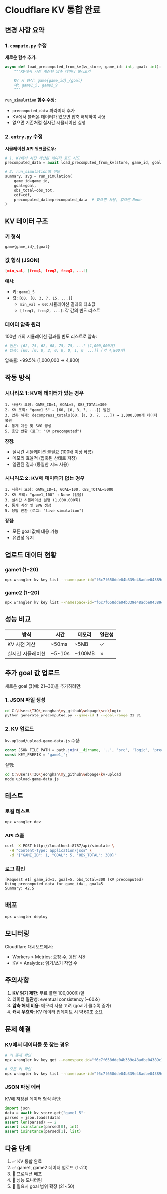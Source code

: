 # Cloudflare KV 통합 완료

## 변경 사항 요약

### 1. `compute.py` 수정

**새로운 함수 추가:**

```python
async def load_precomputed_from_kv(kv_store, game_id: int, goal: int):
    """KV에서 사전 계산된 압축 데이터 불러오기

    KV 키 형식: game{game_id}_{goal}
    예: game1_5, game2_9
    """
```

**`run_simulation` 함수 수정:**
- `precomputed_data` 파라미터 추가
- KV에서 불러온 데이터가 있으면 압축 해제하여 사용
- 없으면 기존처럼 실시간 시뮬레이션 실행

### 2. `entry.py` 수정

**시뮬레이션 API 워크플로우:**

```python
# 1. KV에서 사전 계산된 데이터 로드 시도
precomputed_data = await load_precomputed_from_kv(store, game_id, goal)

# 2. run_simulation에 전달
summary, svg = run_simulation(
    game_id=game_id,
    goal=goal,
    obs_total=obs_tot,
    cdf=cdf,
    precomputed_data=precomputed_data  # 있으면 사용, 없으면 None
)
```

## KV 데이터 구조

### 키 형식
```
game{game_id}_{goal}
```

### 값 형식 (JSON)
```json
[min_val, [freq1, freq2, freq3, ...]]
```

**예시:**
- 키: `game1_5`
- 값: `[60, [0, 3, 7, 15, ...]]`
  - `min_val = 60`: 시뮬레이션 결과의 최소값
  - `[freq1, freq2, ...]`: 각 값의 빈도 리스트

### 데이터 압축 원리

100만 개의 시뮬레이션 결과를 빈도 리스트로 압축:

```python
# 원본: [62, 75, 62, 68, 75, 75, ...] (1,000,000개)
# 압축: [60, [0, 0, 2, 0, 0, 0, 1, 0, ...]] (약 4,800개)
```

압축률: ~99.5% (1,000,000 → 4,800)

## 작동 방식

### 시나리오 1: KV에 데이터가 있는 경우

```
1. 사용자 요청: GAME_ID=1, GOAL=5, OBS_TOTAL=300
2. KV 조회: "game1_5" → [60, [0, 3, 7, ...]] 발견
3. 압축 해제: decompress_totals(60, [0, 3, 7, ...]) → 1,000,000개 데이터 복원
4. 통계 계산 및 SVG 생성
5. 응답 반환 (로그: "KV precomputed")
```

**장점:**
- 실시간 시뮬레이션 불필요 (100배 이상 빠름)
- 메모리 효율적 (압축된 상태로 저장)
- 일관된 결과 (동일한 시드 사용)

### 시나리오 2: KV에 데이터가 없는 경우

```
1. 사용자 요청: GAME_ID=1, GOAL=100, OBS_TOTAL=5000
2. KV 조회: "game1_100" → None (없음)
3. 실시간 시뮬레이션 실행 (1,000,000회)
4. 통계 계산 및 SVG 생성
5. 응답 반환 (로그: "live simulation")
```

**장점:**
- 모든 goal 값에 대응 가능
- 유연성 유지

## 업로드 데이터 현황

### game1 (1~20)
```bash
npx wrangler kv key list --namespace-id="f6c7f658dde04b339e48adbe04389c1b" --prefix="game1_"
```

### game2 (1~20)
```bash
npx wrangler kv key list --namespace-id="f6c7f658dde04b339e48adbe04389c1b" --prefix="game2_"
```

## 성능 비교

| 방식 | 시간 | 메모리 | 일관성 |
|------|------|--------|--------|
| KV 사전 계산 | ~50ms | ~5MB | ✓ |
| 실시간 시뮬레이션 | ~5-10s | ~100MB | ✗ |

## 추가 goal 값 업로드

새로운 goal 값(예: 21~30)을 추가하려면:

### 1. JSON 파일 생성

```bash
cd C:\Users\T3Q\jeonghan\my_github\webpage\src\logic
python generate_precomputed.py --game-id 1 --goal-range 21 31
```

### 2. KV 업로드

`kv-upload/upload-game-data.js` 수정:
```javascript
const JSON_FILE_PATH = path.join(__dirname, '..', 'src', 'logic', 'precomputed_game1_extended.json');
const KEY_PREFIX = 'game1_';
```

실행:
```bash
cd C:\Users\T3Q\jeonghan\my_github\webpage\kv-upload
node upload-game-data.js
```

## 테스트

### 로컬 테스트

```bash
npx wrangler dev
```

### API 호출

```bash
curl -X POST http://localhost:8787/api/simulate \
  -H "Content-Type: application/json" \
  -d '{"GAME_ID": 1, "GOAL": 5, "OBS_TOTAL": 300}'
```

### 로그 확인

```
[Request #1] game_id=1, goal=5, obs_total=300 (KV precomputed)
Using precomputed data for game_id=1, goal=5
Summary: 42.5
```

## 배포

```bash
npx wrangler deploy
```

## 모니터링

Cloudflare 대시보드에서:
- Workers > Metrics: 요청 수, 응답 시간
- KV > Analytics: 읽기/쓰기 작업 수

## 주의사항

1. **KV 읽기 제한**: 무료 플랜 100,000회/일
2. **데이터 일관성**: eventual consistency (~60초)
3. **압축 해제 비용**: 메모리 사용 고려 (goal이 클수록 증가)
4. **캐시 무효화**: KV 데이터 업데이트 시 약 60초 소요

## 문제 해결

### KV에서 데이터를 못 찾는 경우

```bash
# 키 존재 확인
npx wrangler kv key get --namespace-id="f6c7f658dde04b339e48adbe04389c1b" "game1_5"

# 모든 키 확인
npx wrangler kv key list --namespace-id="f6c7f658dde04b339e48adbe04389c1b"
```

### JSON 파싱 에러

KV에 저장된 데이터 형식 확인:
```python
import json
data = await kv_store.get("game1_5")
parsed = json.loads(data)
assert len(parsed) == 2
assert isinstance(parsed[0], int)
assert isinstance(parsed[1], list)
```

## 다음 단계

1. ✅ KV 통합 완료
2. ✅ game1, game2 데이터 업로드 (1~20)
3. 🔲 프로덕션 배포
4. 🔲 성능 모니터링
5. 🔲 필요시 goal 범위 확장 (21~50)

